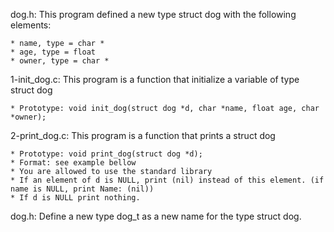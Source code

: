 dog.h: This program defined a new type struct dog with the following elements:

	* name, type = char *
	* age, type = float
	* owner, type = char *

1-init_dog.c: This program is a function that initialize a variable of type struct dog

	* Prototype: void init_dog(struct dog *d, char *name, float age, char *owner);

2-print_dog.c: This program is a function that prints a struct dog

	* Prototype: void print_dog(struct dog *d);
	* Format: see example bellow
	* You are allowed to use the standard library
	* If an element of d is NULL, print (nil) instead of this element. (if name is NULL, print Name: (nil))
	* If d is NULL print nothing.

dog.h: Define a new type dog_t as a new name for the type struct dog.
